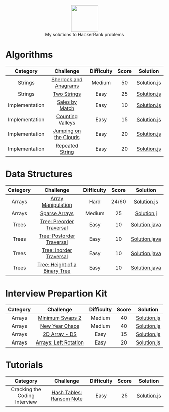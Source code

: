<p align="center">
    <a href="https://www.hackerrank.com/RodneyShag">
        <img height=85 src="https://d3keuzeb2crhkn.cloudfront.net/hackerrank/assets/styleguide/logo_wordmark-f5c5eb61ab0a154c3ed9eda24d0b9e31.svg">
    </a>
    <br>My solutions to HackerRank problems
</p>

# Algorithms
|Category|Challenge|Difficulty|Score|Solution|
|:---:|:---:|:---:|:---:|:---:|
| Strings | [Sherlock and Anagrams](https://www.hackerrank.com/challenges/sherlock-and-anagrams/problem)| Medium | 50 | [Solution.js](Algorithms/Strings/SherlockAndAnagrams/Solution.js) |
| Strings | [Two Strings](https://www.hackerrank.com/challenges/two-strings/problem)| Easy | 25 | [Solution.js](Algorithms/Strings/TwoStrings/Solution.js) |
| Implementation | [Sales by Match](https://www.hackerrank.com/challenges/sock-merchant/problem)| Easy | 10 | [Solution.js](Algorithms/Implementation/SalesbyMatch/Solution.js) |
| Implementation | [Counting Valleys](https://www.hackerrank.com/challenges/counting-valleys/problem)| Easy | 15 | [Solution.js](Algorithms/Implementation/CountingValleys/Solution.js) |
| Implementation | [Jumping on the Clouds](https://www.hackerrank.com/challenges/jumping-on-the-clouds/problem)| Easy | 20 | [Solution.js](Algorithms/Implementation/JumpingOnTheClouds/Solution.js) |
| Implementation | [Repeated String](https://www.hackerrank.com/challenges/repeated-string/problem)| Easy | 20 | [Solution.js](Algorithms/Implementation/RepeatedString/Solution.js) |

# Data Structures
|Category|Challenge|Difficulty|Score|Solution|
|:---:|:---:|:---:|:---:|:---:|
| Arrays | [Array Manipulation](https://www.hackerrank.com/challenges/crush/problem)| Hard | 24/60 | [Solution.js](DataStructures/Arrays/ArrayManipulation/Solution.js) |
| Arrays | [Sparse Arrays](https://www.hackerrank.com/challenges/sparse-arrays/problem)| Medium | 25 | [Solution.j](DataStructures/Arrays/SparseArrays/Solution.js) |
| Trees | [Tree: Preorder Traversal](https://www.hackerrank.com/challenges/tree-preorder-traversal/problem)| Easy | 10 | [Solution.java](DataStructures/Trees/Tree:PreorderTraversal/Solution.java) |
| Trees | [Tree: Postorder Traversal](https://www.hackerrank.com/challenges/tree-postorder-traversal/problem)| Easy | 10 | [Solution.java](DataStructures/Trees/Tree:PostorderTraversal/Solution.java) |
| Trees | [Tree: Inorder Traversal](https://www.hackerrank.com/challenges/tree-inorder-traversal/problem)| Easy | 10 | [Solution.java](DataStructures/Trees/Tree:InorderTraversal/Solution.java) |
| Trees | [Tree: Height of a Binary Tree](https://www.hackerrank.com/challenges/tree-height-of-a-binary-tree/problem)| Easy | 10 | [Solution.java](DataStructures/Trees/Tree:HeightOfABinaryTree/Solution.java) |

# Interview Prepartion Kit
|Category|Challenge|Difficulty|Score|Solution|
|:---:|:---:|:---:|:---:|:---:|
| Arrays | [Minimum Swaps 2](https://www.hackerrank.com/challenges/minimum-swaps-2/problem?h_l=interview&playlist_slugs%5B%5D=interview-preparation-kit&playlist_slugs%5B%5D=arrays)| Medium | 40 | [Solution.js](InterviewPreparationKit/MinimumSwaps2/Solution.js) |
| Arrays | [New Year Chaos](https://www.hackerrank.com/challenges/new-year-chaos/problem?h_l=interview&playlist_slugs%5B%5D=interview-preparation-kit&playlist_slugs%5B%5D=arrays)| Medium | 40 | [Solution.js](InterviewPreparationKit/NewYearChaos/Solution.js) |
| Arrays | [2D Array - DS](https://www.hackerrank.com/challenges/2d-array/problem?h_l=interview&playlist_slugs%5B%5D=interview-preparation-kit&playlist_slugs%5B%5D=arrays)| Easy | 15 | [Solution.js](InterviewPreparationKit/2DArray-DS/Solution.js) |
| Arrays | [Arrays: Left Rotation](https://www.hackerrank.com/challenges/ctci-array-left-rotation/problem?h_l=interview&playlist_slugs%5B%5D=interview-preparation-kit&playlist_slugs%5B%5D=arrays)| Easy | 20 | [Solution.js](InterviewPreparationKit/Arrays:LeftRotation/Solution.js) |

# Tutorials
|Category|Challenge|Difficulty|Score|Solution|
|:---:|:---:|:---:|:---:|:---:|
| Cracking the Coding Interview | [Hash Tables: Ransom Note](https://www.hackerrank.com/challenges/ctci-ransom-note/problem)| Easy | 25 | [Solution.js](CrackingTheCodingInterview/HashTables:RansomNote/Solution.js)